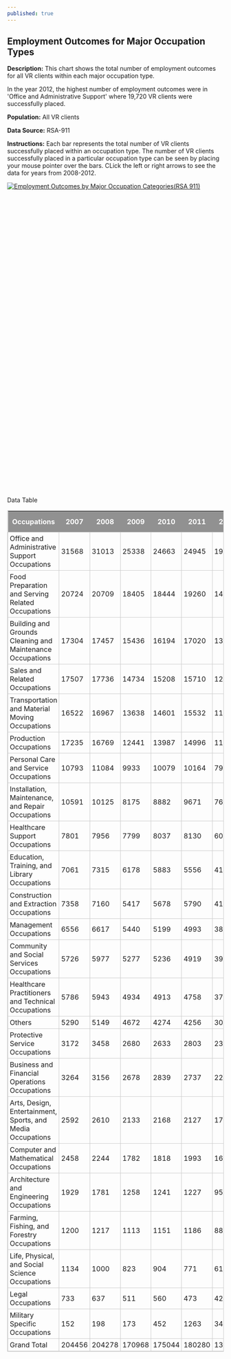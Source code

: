 ```yaml
---
published: true
---
```


## Employment Outcomes for Major Occupation Types

**Description:** This chart shows the total number of employment outcomes for all VR clients within each major occupation type. 

In the year 2012, the highest number of employment outcomes were in 'Office and Administrative Support' where 19,720 VR clients were successfully placed.

**Population:** All VR clients

**Data Source:** RSA-911

**Instructions:** Each bar represents the total number of VR clients successfully placed within an occupation type. The number of VR clients successfully placed in a particular occupation type can be seen by placing your mouse pointer over the bars.  CLick the left or right arrows to see the data for years from 2008-2012. 

<script type='text/javascript' src='https://public.tableausoftware.com/javascripts/api/viz_v1.js'></script><div class='tableauPlaceholder' style='width: 1024px; height: 694px;'><noscript><a href='#'><img alt='Employment Outcomes by Major Occupation Categories(RSA 911) ' src='https:&#47;&#47;publicrevizit.tableausoftware.com&#47;static&#47;images&#47;9C&#47;9C7CMJG8W&#47;1_rss.png' style='border: none' /></a></noscript><object class='tableauViz' width='1024' height='694' style='display:none;'><param name='host_url' value='https%3A%2F%2Fpublic.tableausoftware.com%2F' /> <param name='path' value='shared&#47;9C7CMJG8W' /> <param name='toolbar' value='yes' /><param name='static_image' value='https:&#47;&#47;publicrevizit.tableausoftware.com&#47;static&#47;images&#47;9C&#47;9C7CMJG8W&#47;1.png' /> <param name='animate_transition' value='yes' /><param name='display_static_image' value='yes' /><param name='display_spinner' value='yes' /><param name='display_overlay' value='yes' /><param name='display_count' value='yes' /><param name='showVizHome' value='no' /><param name='showTabs' value='y' /></object></div><div style='width:1024px;height:22px;padding:0px 10px 0px 0px;color:black;font:normal 8pt verdana,helvetica,arial,sans-serif;'><div style='float:right; padding-right:8px;'><a href='http://www.tableausoftware.com/public/about-tableau-products?ref=https://public.tableausoftware.com/shared/9C7CMJG8W' target='_blank'>Learn About Tableau</a></div></div>

Data Table
<style type="text/css">
	table.tableizer-table {
	border: 1px solid #CCC; font-family: Arial, Helvetica, sans-serif
	font-size: 12px;
} 
.tableizer-table td {
	padding: 4px;
	margin: 3px;
	border: 1px solid #ccc;
}
.tableizer-table th {
	background-color: #919191; 
	color: #FFF;
	font-weight: bold;
}
</style><table class="tableizer-table">
<tr class="tableizer-firstrow"><th>Occupations</th><th>2007</th><th>2008</th><th>2009</th><th>2010</th><th>2011</th><th>2012</th><th>Grand Total</th></tr>
 <tr><td>Office and Administrative Support Occupations</td><td>31568</td><td>31013</td><td>25338</td><td>24663</td><td>24945</td><td>19730</td><td>157257</td></tr>
 <tr><td>Food Preparation and Serving Related Occupations</td><td>20724</td><td>20709</td><td>18405</td><td>18444</td><td>19260</td><td>14536</td><td>112078</td></tr>
 <tr><td>Building and Grounds Cleaning and Maintenance Occupations</td><td>17304</td><td>17457</td><td>15436</td><td>16194</td><td>17020</td><td>13157</td><td>96568</td></tr>
 <tr><td>Sales and Related Occupations</td><td>17507</td><td>17736</td><td>14734</td><td>15208</td><td>15710</td><td>12003</td><td>92898</td></tr>
 <tr><td>Transportation and Material Moving Occupations</td><td>16522</td><td>16967</td><td>13638</td><td>14601</td><td>15532</td><td>11800</td><td>89060</td></tr>
 <tr><td>Production Occupations</td><td>17235</td><td>16769</td><td>12441</td><td>13987</td><td>14996</td><td>11358</td><td>86786</td></tr>
 <tr><td>Personal Care and Service Occupations</td><td>10793</td><td>11084</td><td>9933</td><td>10079</td><td>10164</td><td>7906</td><td>59959</td></tr>
 <tr><td>Installation, Maintenance, and Repair Occupations</td><td>10591</td><td>10125</td><td>8175</td><td>8882</td><td>9671</td><td>7628</td><td>55072</td></tr>
 <tr><td>Healthcare Support Occupations</td><td>7801</td><td>7956</td><td>7799</td><td>8037</td><td>8130</td><td>6010</td><td>45733</td></tr>
 <tr><td>Education, Training, and Library Occupations</td><td>7061</td><td>7315</td><td>6178</td><td>5883</td><td>5556</td><td>4194</td><td>36187</td></tr>
 <tr><td>Construction and Extraction Occupations</td><td>7358</td><td>7160</td><td>5417</td><td>5678</td><td>5790</td><td>4117</td><td>35520</td></tr>
 <tr><td>Management Occupations</td><td>6556</td><td>6617</td><td>5440</td><td>5199</td><td>4993</td><td>3869</td><td>32674</td></tr>
 <tr><td>Community and Social Services Occupations</td><td>5726</td><td>5977</td><td>5277</td><td>5236</td><td>4919</td><td>3916</td><td>31051</td></tr>
 <tr><td>Healthcare Practitioners and Technical Occupations</td><td>5786</td><td>5943</td><td>4934</td><td>4913</td><td>4758</td><td>3751</td><td>30085</td></tr>
 <tr><td>Others</td><td>5290</td><td>5149</td><td>4672</td><td>4274</td><td>4256</td><td>3062</td><td>26703</td></tr>
 <tr><td>Protective Service Occupations</td><td>3172</td><td>3458</td><td>2680</td><td>2633</td><td>2803</td><td>2306</td><td>17052</td></tr>
 <tr><td>Business and Financial Operations Occupations</td><td>3264</td><td>3156</td><td>2678</td><td>2839</td><td>2737</td><td>2239</td><td>16913</td></tr>
 <tr><td>Arts, Design, Entertainment, Sports, and Media Occupations</td><td>2592</td><td>2610</td><td>2133</td><td>2168</td><td>2127</td><td>1706</td><td>13336</td></tr>
 <tr><td>Computer and Mathematical Occupations</td><td>2458</td><td>2244</td><td>1782</td><td>1818</td><td>1993</td><td>1607</td><td>11902</td></tr>
 <tr><td>Architecture and Engineering Occupations</td><td>1929</td><td>1781</td><td>1258</td><td>1241</td><td>1227</td><td>954</td><td>8390</td></tr>
 <tr><td>Farming, Fishing, and Forestry Occupations</td><td>1200</td><td>1217</td><td>1113</td><td>1151</td><td>1186</td><td>889</td><td>6756</td></tr>
 <tr><td>Life, Physical, and Social Science Occupations</td><td>1134</td><td>1000</td><td>823</td><td>904</td><td>771</td><td>616</td><td>5248</td></tr>
 <tr><td>Legal Occupations</td><td>733</td><td>637</td><td>511</td><td>560</td><td>473</td><td>424</td><td>3338</td></tr>
 <tr><td>Military Specific Occupations</td><td>152</td><td>198</td><td>173</td><td>452</td><td>1263</td><td>346</td><td>2584</td></tr>
 <tr><td>Grand Total</td><td>204456</td><td>204278</td><td>170968</td><td>175044</td><td>180280</td><td>138124</td><td>1073150</td></tr>
</table>
